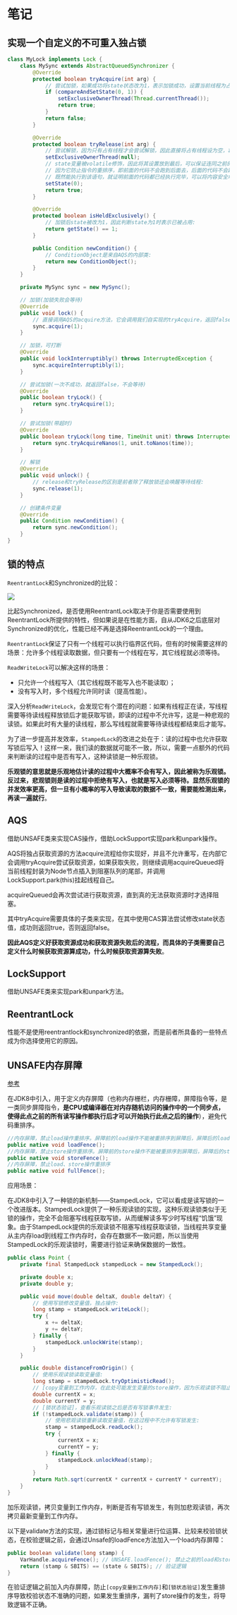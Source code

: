 # 笔记

## 实现一个自定义的不可重入独占锁

```java
class MyLock implements Lock {
    class MySync extends AbstractQueuedSynchronizer {
        @Override
        protected boolean tryAcquire(int arg) {
            // 尝试加锁，如果成功将state状态改为1，表示加锁成功，设置当前线程为占有线程:
            if (compareAndSetState(0, 1)) {
                setExclusiveOwnerThread(Thread.currentThread());
                return true;
            }
            return false;
        }

        @Override
        protected boolean tryRelease(int arg) {
            // 尝试解锁，因为只有占有线程才会尝试解锁，因此直接将占有线程设为空，将state状态改为0，表示锁已释放:
            setExclusiveOwnerThread(null);
            // state变量被volatile修饰，因此将其设置放到最后，可以保证连同之前的一些设置对其它线程立即可见，
            // 因为它防止指令的重排序，即前面的代码不会跑到后面去，后面的代码不会跑到前面去，
            // 既然能执行到该语句，就证明前面的代码都已经执行完毕，可以将内容安全地刷新回主内存:
            setState(0);
            return true;
        }

        @Override
        protected boolean isHeldExclusively() {
            // 加锁后state被改为1，因此判断state为1时表示已被占用:
            return getState() == 1;
        }

        public Condition newCondition() {
            // ConditionObject是来自AQS的内部类:
            return new ConditionObject();
        }
    }

    private MySync sync = new MySync();

    // 加锁(加锁失败会等待)
    @Override
    public void lock() {
        // 直接调用AQS的acquire方法，它会调用我们自实现的tryAcquire，返回false时会将当前线程加入到等待队列中，这一步由AQS来帮助我们完成:
        sync.acquire(1);
    }

    // 加锁，可打断
    @Override
    public void lockInterruptibly() throws InterruptedException {
        sync.acquireInterruptibly(1);
    }

    // 尝试加锁(一次不成功，就返回false，不会等待)
    @Override
    public boolean tryLock() {
        return sync.tryAcquire(1);
    }

    // 尝试加锁(带超时)
    @Override
    public boolean tryLock(long time, TimeUnit unit) throws InterruptedException {
        return sync.tryAcquireNanos(1, unit.toNanos(time));
    }

    // 解锁
    @Override
    public void unlock() {
        // release和tryRelease的区别是前者除了释放锁还会唤醒等待线程:
        sync.release(1);
    }

    // 创建条件变量
    @Override
    public Condition newCondition() {
        return sync.newCondition();
    }
}
```

## 锁的特点

`ReentrantLock`和Synchronized的比较：

<img src="./image/synchronized和reentrantlock.png">

比起Synchronized，是否使用ReentrantLock取决于你是否需要使用到ReentrantLock所提供的特性，但如果说是在性能方面，自从JDK6之后底层对Synchronized的优化，性能已经不再是选择ReentrantLock的一个理由。

`ReentrantLock`保证了只有一个线程可以执行临界区代码，但有的时候需要这样的场景：允许多个线程读取数据，但只要有一个线程在写，其它线程就必须等待。

`ReadWriteLock`可以解决这样的场景：

- 只允许一个线程写入（其它线程既不能写入也不能读取）；
- 没有写入时，多个线程允许同时读（提高性能）。

深入分析`ReadWriteLock`，会发现它有个潜在的问题：如果有线程正在读，写线程需要等待读线程释放锁后才能获取写锁，即读的过程中不允许写，这是一种悲观的读锁。如果此时有大量的读线程，那么写线程就需要等待读线程都结束后才能写。

为了进一步提高并发效率，`StampedLock`的改进之处在于：读的过程中也允许获取写锁后写入！这样一来，我们读的数据就可能不一致，所以，需要一点额外的代码来判断读的过程中是否有写入，这种读锁是一种乐观锁。

**乐观锁的意思就是乐观地估计读的过程中大概率不会有写入，因此被称为乐观锁。反过来，悲观锁则是读的过程中拒绝有写入，也就是写入必须等待。显然乐观锁的并发效率更高，但一旦有小概率的写入导致读取的数据不一致，需要能检测出来，再读一遍就行**。

## AQS

借助UNSAFE类来实现CAS操作，借助LockSupport实现park和unpark操作。

AQS将独占获取资源的方法acquire流程给你实现好，并且不允许重写，在内部它会调用tryAcquire尝试获取资源，如果获取失败，则继续调用acquireQueued将当前线程封装为Node节点插入到阻塞队列的尾部，并调用LockSupport.park(this)挂起线程自己。

acquireQueued会再次尝试进行获取资源，直到真的无法获取资源时才选择阻塞。

其中tryAcquire需要具体的子类来实现，在其中使用CAS算法尝试修改state状态值，成功则返回true，否则返回false。

**因此AQS定义好获取资源成功和获取资源失败后的流程，而具体的子类需要自己定义什么时候获取资源算成功，什么时候获取资源算失败**。

## LockSupport

借助UNSAFE类来实现park和unpark方法。

## ReentrantLock

性能不是使用reentrantlock和synchronized的依据，而是前者所具备的一些特点成为你选择使用它的原因。

## UNSAFE内存屏障

[参考](https://tech.meituan.com/2019/02/14/talk-about-java-magic-class-unsafe.html)

在JDK8中引入，用于定义内存屏障（也称内存栅栏，内存栅障，屏障指令等，是一类同步屏障指令，**是CPU或编译器在对内存随机访问的操作中的一个同步点，使得此点之前的所有读写操作都执行后才可以开始执行此点之后的操作**），避免代码重排序。

```java
//内存屏障，禁止load操作重排序。屏障前的load操作不能被重排序到屏障后，屏障后的load操作不能被重排序到屏障前
public native void loadFence();
//内存屏障，禁止store操作重排序。屏障前的store操作不能被重排序到屏障后，屏障后的store操作不能被重排序到屏障前
public native void storeFence();
//内存屏障，禁止load、store操作重排序
public native void fullFence();
```

应用场景：

在JDK8中引入了一种锁的新机制——StampedLock，它可以看成是读写锁的一个改进版本。StampedLock提供了一种乐观读锁的实现，这种乐观读锁类似于无锁的操作，完全不会阻塞写线程获取写锁，从而缓解读多写少时写线程“饥饿”现象。由于StampedLock提供的乐观读锁不阻塞写线程获取读锁，当线程共享变量从主内存load到线程工作内存时，会存在数据不一致问题，所以当使用StampedLock的乐观读锁时，需要进行验证来确保数据的一致性。

```java
public class Point {
    private final StampedLock stampedLock = new StampedLock();

    private double x;
    private double y;

    public void move(double deltaX, double deltaY) {
        // 使用写锁修改变量值，独占操作:
        long stamp = stampedLock.writeLock();
        try {
            x += deltaX;
            y += deltaY;
        } finally {
            stampedLock.unlockWrite(stamp);
        }
    }

    public double distanceFromOrigin() {
        // 使用乐观读锁读取变量值:
        long stamp = stampedLock.tryOptimisticRead();
        // [copy变量到工作内存，在此处可能发生变量的store操作，因为乐观读锁不阻止写锁的发生]
        double currentX = x;
        double currentY = y;
        // [锁状态验证]，查看乐观读锁之后是否有写锁事件发生:
        if (!stampedLock.validate(stamp)) {
            // 使用悲观读锁重新读取变量值，在这过程中不允许有写锁发生:
            stamp = stampedLock.readLock();
            try {
                currentX = x;
                currentY = y;
            } finally {
                stampedLock.unlockRead(stamp);
            }
        }
        return Math.sqrt(currentX * currentX + currentY * currentY);
    }
}
```

加乐观读锁，拷贝变量到工作内存，判断是否有写锁发生，有则加悲观读锁，再次拷贝最新变量到工作内存。

以下是validate方法的实现，通过锁标记与相关常量进行位运算、比较来校验锁状态，在校验逻辑之前，会通过Unsafe的loadFence方法加入一个load内存屏障：

```java
public boolean validate(long stamp) {
    VarHandle.acquireFence(); // UNSAFE.loadFence(); 禁止之前的load和store操作和之后的load和store操作不会跑到后面和前面去。
    return (stamp & SBITS) == (state & SBITS); // 验证逻辑
}
```

在验证逻辑之前加入内存屏障，防止`[copy变量到工作内存]`和`[锁状态验证]`发生重排序导致校验状态不准确的问题，如果发生重排序，漏判了store操作的发生，将导致逻辑不正确。
